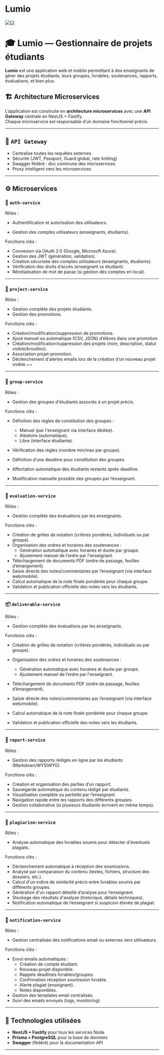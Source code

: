 # Lumio

[![CI](https://github.com/NVA-TheBeginning/lumio/actions/workflows/ci.yaml/badge.svg)](https://github.com/NVA-TheBeginning/lumio/actions/workflows/ci.yaml)

# 🎓 Lumio — Gestionnaire de projets étudiants

**Lumio** est une application web et mobile permettant à des enseignants de gérer des projets étudiants, leurs groupes, livrables, soutenances, rapports, évaluations, et bien plus.

## 🏗️ Architecture Microservices

L’application est construite en **architecture microservices** avec une **API Gateway** centrale en NestJS + Fastify.  
Chaque microservice est responsable d’un domaine fonctionnel précis.

---

## 🚪 `API Gateway`
- Centralise toutes les requêtes externes
- Sécurité (JWT, Passport, Guard global, rate limiting)
- Swagger fédéré : doc commune des microservices
- Proxy intelligent vers les microservices


---

## ⚙️ Microservices

### 🔐 `auth-service`
Rôles :

- Authentification et autorisation des utilisateurs.

- Gestion des comptes utilisateurs (enseignants, étudiants).

Fonctions clés :

- Connexion via OAuth 2.0 (Google, Microsoft Azure).
- Gestion des JWT (génération, validation).
- Création sécurisée des comptes utilisateurs (enseignants, étudiants).
- Vérification des droits d’accès (enseignant vs étudiant).
- Réinitialisation de mot de passe (si gestion des comptes en local).
---

### 📁 `project-service`
Rôles :

- Gestion complète des projets étudiants.
- Gestion des promotions.

Fonctions clés :

- Création/modification/suppression de promotions.
- Ajout manuel ou automatique (CSV, JSON) d’élèves dans une promotion.
- Création/modification/suppression des projets (nom, description, statut visible/brouillon).
- Association projet-promotion.
- Déclenchement d'alertes emails lors de la création d’un nouveau projet visible.~~

---

### 👥 `group-service`
Rôles :

- Gestion des groupes d'étudiants associés à un projet précis.

Fonctions clés :

- Définition des règles de constitution des groupes :
    - Manuel (par l'enseignant via interface dédiée).
    - Aléatoire (automatique).
    - Libre (interface étudiante).

- Vérification des règles (nombre min/max par groupe).
- Définition d’une deadline pour constitution des groupes.
- Affectation automatique des étudiants restants après deadline.
- Modification manuelle possible des groupes par l’enseignant.

---

### 📝 `evaluation-service`
Rôles :

- Gestion complète des évaluations par les enseignants.

Fonctions clés :

- Création de grilles de notation (critères pondérés, individuels ou par groupe).
- Organisation des ordres et horaires des soutenances :
  - Génération automatique avec horaires et durée par groupe.
  - Ajustement manuel de l’ordre par l'enseignant.
- Téléchargement de documents PDF (ordre de passage, feuilles d’émargement).
- Saisie directe des notes/commentaires par l’enseignant (via interface web/mobile).
- Calcul automatique de la note finale pondérée pour chaque groupe.
- Validation et publication officielle des notes vers les étudiants.

---

### 📦 `deliverable-service`
Rôles :

- Gestion complète des évaluations par les enseignants.

Fonctions clés :

- Création de grilles de notation (critères pondérés, individuels ou par groupe).
- Organisation des ordres et horaires des soutenances :
    - Génération automatique avec horaires et durée par groupe.
    - Ajustement manuel de l’ordre par l'enseignant.

- Téléchargement de documents PDF (ordre de passage, feuilles d’émargement).
- Saisie directe des notes/commentaires par l’enseignant (via interface web/mobile).
- Calcul automatique de la note finale pondérée pour chaque groupe.
- Validation et publication officielle des notes vers les étudiants.

---

### 📄 `report-service`
Rôles :
- Gestion des rapports rédigés en ligne par les étudiants (Markdown/WYSIWYG).

Fonctions clés :

- Création et organisation des parties d’un rapport.
- Sauvegarde automatique du contenu rédigé par étudiants.
- Visualisation complète ou partielle par l’enseignant.
- Navigation rapide entre les rapports des différents groupes.
- Gestion collaborative (si plusieurs étudiants écrivent en même temps).

---

### 🧪 `plagiarism-service`
Rôles :

- Analyse automatique des livrables soumis pour détecter d'éventuels plagiats.

Fonctions clés :

- Déclenchement automatique à réception des soumissions.
- Analyse par comparaison du contenu (textes, fichiers, structure des dossiers, etc.).
- Calcul d'un indice de similarité précis entre livrables soumis par différents groupes.
- Génération d'un rapport détaillé d’analyse pour l’enseignant.
- Stockage des résultats d'analyse (historique, détails techniques).
- Notification automatique de l’enseignant si suspicion élevée de plagiat.

---

### 🔔 `notification-service`
Rôles :

- Gestion centralisée des notifications email ou externes vers utilisateurs.

Fonctions clés :

- Envoi emails automatiques :
  - Création de compte étudiant.
  - Nouveau projet disponible.
  - Rappels deadlines livrables/groupes.
  - Confirmation réception soumission livrable.
  - Alerte plagiat (enseignant).
  - Notes disponibles.
- Gestion des templates email centralisés.
- Suivi des emails envoyés (logs, monitoring).

---

## 🧪 Technologies utilisées

- **NestJS + Fastify** pour tous les services Node
- **Prisma + PostgreSQL** pour la base de données
- **Swagger** (fédéré) pour la documentation API

---